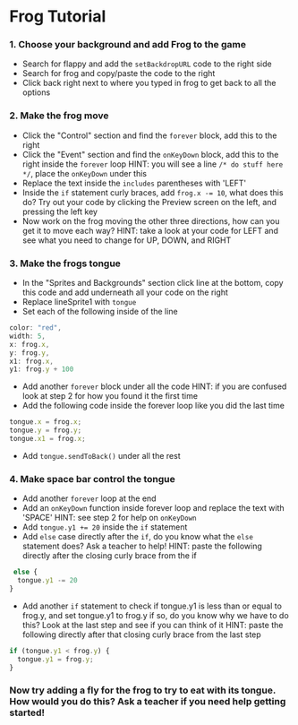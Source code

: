# Frog Tutorial

### 1. Choose your background and add Frog to the game

   - Search for flappy and add the `setBackdropURL` code to the right side
   - Search for frog and copy/paste the code to the right
   - Click back right next to where you typed in frog to get back to all the options

### 2. Make the frog move

   - Click the "Control" section and find the `forever` block, add this to the right
   - Click the "Event" section and find the `onKeyDown` block, add this to the right inside the `forever` loop
     HINT: you will see a line `/* do stuff here */`, place the `onKeyDown` under this
   - Replace the text inside the `includes` parentheses with 'LEFT'
   - Inside the `if` statement curly braces, add `frog.x -= 10`, what does this do? Try out your code by clicking the Preview screen on the left, and pressing the left key
   - Now work on the frog moving the other three directions, how can you get it to move each way?
     HINT: take a look at your code for LEFT and see what you need to change for UP, DOWN, and RIGHT

### 3. Make the frogs tongue

   - In the "Sprites and Backgrounds" section click line at the bottom, copy this code and add underneath all your code on the right
   - Replace lineSprite1 with `tongue`
   - Set each of the following inside of the line

   ```javascript
   color: "red",
   width: 5,
   x: frog.x,
   y: frog.y,
   x1: frog.x,
   y1: frog.y + 100
   ```

   - Add another `forever` block under all the code
     HINT: if you are confused look at step 2 for how you found it the first time
   - Add the following code inside the forever loop like you did the last time

   ```javascript
   tongue.x = frog.x;
   tongue.y = frog.y;
   tongue.x1 = frog.x;
   ```

   - Add `tongue.sendToBack()` under all the rest

### 4. Make space bar control the tongue

   - Add another `forever` loop at the end
   - Add an `onKeyDown` function inside forever loop and replace the text with 'SPACE'
     HINT: see step 2 for help on `onKeyDown`
   - Add `tongue.y1 += 20` inside the `if` statement
   - Add `else` case directly after the `if`, do you know what the `else` statement does? Ask a teacher to help!
     HINT: paste the following directly after the closing curly brace from the if

   ```javascript
    else {
     tongue.y1 -= 20
   }
   ```

   - Add another `if` statement to check if tongue.y1 is less than or equal to frog.y, and set tongue.y1 to frog.y if so, do you know why we have to do this? Look at the last step and see if you can think of it
     HINT: paste the following directly after that closing curly brace from the last step

   ```javascript
   if (tongue.y1 < frog.y) {
     tongue.y1 = frog.y;
   }
   ```

### Now try adding a fly for the frog to try to eat with its tongue. How would you do this? Ask a teacher if you need help getting started!
